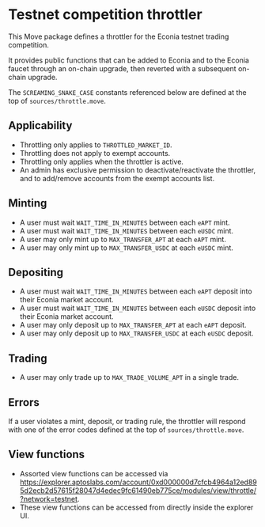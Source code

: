 # Testnet competition throttler

This Move package defines a throttler for the Econia testnet trading competition.

It provides public functions that can be added to Econia and to the Econia faucet through an on-chain upgrade, then reverted with a subsequent on-chain upgrade.

The `SCREAMING_SNAKE_CASE` constants referenced below are defined at the top of `sources/throttle.move`.

## Applicability

- Throttling only applies to `THROTTLED_MARKET_ID`.
- Throttling does not apply to exempt accounts.
- Throttling only applies when the throttler is active.
- An admin has exclusive permission to deactivate/reactivate the throttler, and to add/remove accounts from the exempt accounts list.

## Minting

- A user must wait `WAIT_TIME_IN_MINUTES` between each `eAPT` mint.
- A user must wait `WAIT_TIME_IN_MINUTES` between each `eUSDC` mint.
- A user may only mint up to `MAX_TRANSFER_APT` at each `eAPT` mint.
- A user may only mint up to `MAX_TRANSFER_USDC` at each `eUSDC` mint.

## Depositing

- A user must wait `WAIT_TIME_IN_MINUTES` between each `eAPT` deposit into their Econia market account.
- A user must wait `WAIT_TIME_IN_MINUTES` between each `eUSDC` deposit into their Econia market account.
- A user may only deposit up to `MAX_TRANSFER_APT` at each `eAPT` deposit.
- A user may only deposit up to `MAX_TRANSFER_USDC` at each `eUSDC` deposit.

## Trading

- A user may only trade up to `MAX_TRADE_VOLUME_APT` in a single trade.

## Errors

If a user violates a mint, deposit, or trading rule, the throttler will respond with one of the error codes defined at the top of `sources/throttle.move`.

## View functions

- Assorted view functions can be accessed via https://explorer.aptoslabs.com/account/0xd000000d7cfcb4964a12ed895d2ecb2d57615f28047d4edec9fc61490eb775ce/modules/view/throttle/?network=testnet.
- These view functions can be accessed from directly inside the explorer UI.
